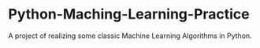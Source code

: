 # Python-Maching-Learning-Practice
A project of realizing some classic Machine Learning Algorithms in Python.
